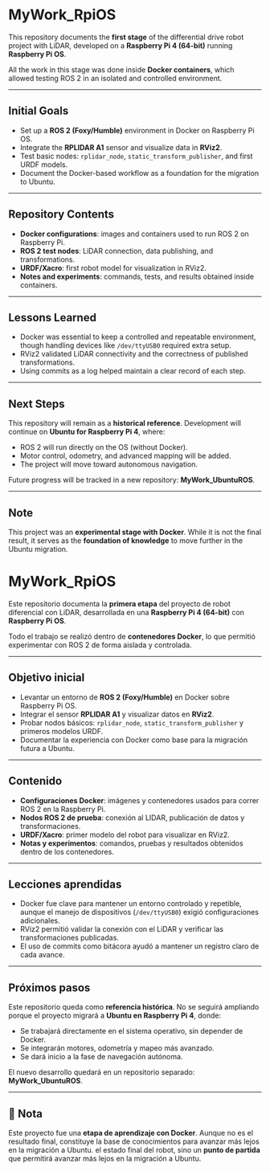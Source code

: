 # MyWork_RpiOS

This repository documents the **first stage** of the differential drive robot project with LiDAR, developed on a **Raspberry Pi 4 (64-bit)** running **Raspberry Pi OS**.  

All the work in this stage was done inside **Docker containers**, which allowed testing ROS 2 in an isolated and controlled environment.

---

##  Initial Goals
- Set up a **ROS 2 (Foxy/Humble)** environment in Docker on Raspberry Pi OS.  
- Integrate the **RPLIDAR A1** sensor and visualize data in **RViz2**.  
- Test basic nodes: `rplidar_node`, `static_transform_publisher`, and first URDF models.  
- Document the Docker-based workflow as a foundation for the migration to Ubuntu.  

---

##  Repository Contents
- **Docker configurations**: images and containers used to run ROS 2 on Raspberry Pi.  
- **ROS 2 test nodes**: LiDAR connection, data publishing, and transformations.  
- **URDF/Xacro**: first robot model for visualization in RViz2.  
- **Notes and experiments**: commands, tests, and results obtained inside containers.  

---

##  Lessons Learned
- Docker was essential to keep a controlled and repeatable environment, though handling devices like `/dev/ttyUSB0` required extra setup.  
- RViz2 validated LiDAR connectivity and the correctness of published transformations.  
- Using commits as a log helped maintain a clear record of each step.  

---

##  Next Steps
This repository will remain as a **historical reference**. Development will continue on **Ubuntu for Raspberry Pi 4**, where:  
- ROS 2 will run directly on the OS (without Docker).  
- Motor control, odometry, and advanced mapping will be added.  
- The project will move toward autonomous navigation.  

Future progress will be tracked in a new repository: **MyWork_UbuntuROS**.

---

##  Note
This project was an **experimental stage with Docker**. While it is not the final result, it serves as the **foundation of knowledge** to move further in the Ubuntu migration.


# MyWork_RpiOS

Este repositorio documenta la **primera etapa** del proyecto de robot diferencial con LiDAR, desarrollada en una **Raspberry Pi 4 (64-bit)** con **Raspberry Pi OS**.  

Todo el trabajo se realizó dentro de **contenedores Docker**, lo que permitió experimentar con ROS 2 de forma aislada y controlada.

---

##  Objetivo inicial
- Levantar un entorno de **ROS 2 (Foxy/Humble)** en Docker sobre Raspberry Pi OS.  
- Integrar el sensor **RPLIDAR A1** y visualizar datos en **RViz2**.  
- Probar nodos básicos: `rplidar_node`, `static_transform_publisher` y primeros modelos URDF.  
- Documentar la experiencia con Docker como base para la migración futura a Ubuntu.  

---

##  Contenido
- **Configuraciones Docker**: imágenes y contenedores usados para correr ROS 2 en la Raspberry Pi.  
- **Nodos ROS 2 de prueba**: conexión al LIDAR, publicación de datos y transformaciones.  
- **URDF/Xacro**: primer modelo del robot para visualizar en RViz2.  
- **Notas y experimentos**: comandos, pruebas y resultados obtenidos dentro de los contenedores.  

---

##  Lecciones aprendidas
- Docker fue clave para mantener un entorno controlado y repetible, aunque el manejo de dispositivos (`/dev/ttyUSB0`) exigió configuraciones adicionales.  
- RViz2 permitió validar la conexión con el LiDAR y verificar las transformaciones publicadas.  
- El uso de commits como bitácora ayudó a mantener un registro claro de cada avance.  

---

##  Próximos pasos
Este repositorio queda como **referencia histórica**. No se seguirá ampliando porque el proyecto migrará a **Ubuntu en Raspberry Pi 4**, donde:  
- Se trabajará directamente en el sistema operativo, sin depender de Docker.  
- Se integrarán motores, odometría y mapeo más avanzado.  
- Se dará inicio a la fase de navegación autónoma.  

El nuevo desarrollo quedará en un repositorio separado: **MyWork_UbuntuROS**.

---

## 📌 Nota
Este proyecto fue una **etapa de aprendizaje con Docker**. Aunque no es el resultado final, constituye la base de conocimientos para avanzar más lejos en la migración a Ubuntu.
 el estado final del robot, sino un **punto de partida** que permitirá avanzar más lejos en la migración a Ubuntu.
